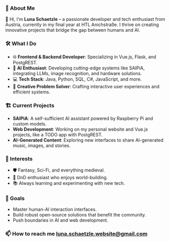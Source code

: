 ### 🌟 About Me  
👋 Hi, I'm **Luna Schaetzle** – a passionate developer and tech enthusiast from Austria, currently in my final year at HTL Anichstraße. I thrive on creating innovative projects that bridge the gap between humans and AI.  

### 🛠️ What I Do  
- 🌐 **Frontend & Backend Developer**: Specializing in Vue.js, Flask, and PostgREST.  
- 🤖 **AI Enthusiast**: Developing cutting-edge systems like SAIPiA, integrating LLMs, image recognition, and hardware solutions.  
- 💻 **Tech Stack**: Java, Python, SQL, C#, JavaScript, and more.  
- 🎨 **Creative Problem Solver**: Crafting interactive user experiences and efficient systems.  

### 🏗️ Current Projects  
- **SAIPiA**: A self-sufficient AI assistant powered by Raspberry Pi and custom models.  
- **Web Development**: Working on my personal website and Vue.js projects, like a TODO app with PostgREST.  
- **AI-Generated Content**: Exploring new interfaces to share AI-generated music, images, and stories.

### 🎯 Interests  
- 🛡️ Fantasy, Sci-Fi, and everything medieval.  
- 🎲 DnD enthusiast who enjoys world-building.  
- 📚 Always learning and experimenting with new tech.

### 🌱 Goals  
- Master human-AI interaction interfaces.  
- Build robust open-source solutions that benefit the community.  
- Push boundaries in AI and web development.

### 📫 How to reach me luna.schaetzle.website@gmail.com

<!---
- 👋 Hi, I’m @Luna-Schaetzle
- 👀 I’m interested in Programming/IT/Movies/Anime & Manga/
- 🌱 I’m currently learning at the HTL Anichstraße Innsbruck Austria
<!---
- 💞️ I’m looking to collaborate on ...
--->
<!--
- 📫 How to reach me luna.schaetzle.website@gmail.com
- 🖱 Visit my website: [Luna-Schaetzle.xyz](https://luna-schaetzle.xyz/index.html)

<!---
Luna-Schaetzle/Luna-Schaetzle is a ✨ special ✨ repository because its `README.md` (this file) appears on your GitHub profile.
You can click the Preview link to take a look at your changes.
--->

